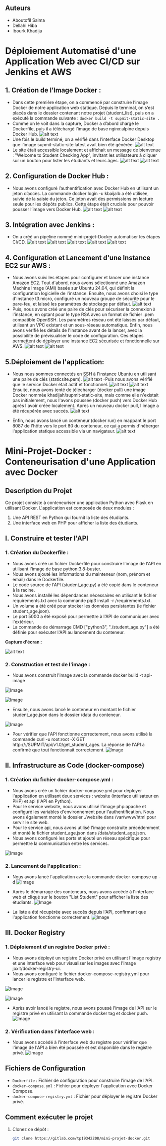 
## Auteurs
- Aboutofil Salma
- Dellahi Hiba
- Ibourk Khadija
# Déploiement Automatisé d'une Application Web avec CI/CD sur Jenkins et AWS
## 1. Création de l’Image Docker : 
- Dans cette première étape, on a commencé par construire l’image Docker de notre application web statique. Depuis le terminal, on s’est placés dans le dossier contenant notre projet (student_list), puis on a exécuté la commande suivante :
` docker build -t supmit-static-site . `
- Comme on le voit dans la capture, Docker a d’abord chargé le Dockerfile, puis il a téléchargé l’image de base nginx:alpine depuis Docker Hub.
![alt text](image.png)
- Une fois le build terminé, on a vérifié dans l’interface Docker Desktop que l’image supmit-static-site:latest avait bien été générée. 
![alt text](image-1.png)
- Le site était accessible localement et affichait un message de bienvenue : "Welcome to Student Checking App", invitant les utilisateurs à cliquer sur un bouton pour lister les étudiants et leurs âges.
![alt text](image-2.png)
![alt text](image-3.png)
## 2. Configuration de Docker Hub : 
- Nous avons configuré l’authentification avec Docker Hub en utilisant un jeton d’accès. La commande docker login -u kbaijalb a été utilisée, suivie de la saisie du jeton. Ce jeton avait des permissions en lecture seule pour les dépôts publics. Cette étape était cruciale pour pouvoir pousser l’image vers Docker Hub.
![alt text](image-4.png)
![alt text](image-5.png)
## 3. Intégration avec Jenkins :
- On a créé  un pipeline nommé mini-projet-Docker automatiser les étapes CI/CD.
![alt text](image-6.png)
![alt text](image-7.png)
![alt text](image-8.png)
![alt text](image-9.png)
![alt text](image-10.png)
## 4. Configuration et Lancement d'une Instance EC2 sur AWS : 
- Nous avons suivi les étapes pour configurer et lancer une instance Amazon EC2. Tout d'abord, nous avons sélectionné une Amazon Machine Image (AMI) basée sur Ubuntu 24.04, qui définit la configuration logicielle de l'instance. Ensuite, nous avons choisi le type d'instance t3.micro, configuré un nouveau groupe de sécurité pour le pare-feu, et laissé les paramètres de stockage par défaut.
![alt text](image-11.png)
- Puis, nous avons créé une paire de clés pour sécuriser la connexion à l'instance, en optant pour le type RSA avec un format de fichier .pem compatible OpenSSH. Les paramètres réseau ont été laissés par défaut, utilisant un VPC existant et un sous-réseau automatique. Enfin, nous avons vérifié les détails de l'instance avant de la lancer, avec la possibilité de prévisualiser le code de configuration. Ces étapes permettent de déployer une instance EC2 sécurisée et fonctionnelle sur AWS.
![alt text](image-12.png)
![alt text](image-13.png)

## 5.Déploiement de l'application:
- Nous nous sommes connectés en SSH à l'instance Ubuntu en utilisant une paire de clés (staticsite.pem).
![alt text](image-14.png)
-Puis nous avons vérifié que le service Docker était actif et fonctionnel.
![alt text](image-15.png)
![alt text](image-16.png)
Ensuite, nous avons tenté de télécharger (docker pull) une image Docker nommée khadijah/supmit-static-site, mais comme elle n'existait pas initialement, nous l'avons poussée (docker push) vers Docker Hub après l'avoir créée localement. Après un nouveau docker pull, l'image a été récupérée avec succès.
![alt text](image-17.png)

- Enfin, nous avons lancé un conteneur (docker run) en mappant le port 8087 de l'hôte vers le port 80 du conteneur, ce qui a permis d'héberger l'application statique accessible via un navigateur.
![alt text](image-18.png)
# Mini-Projet-Docker : Conteneurisation d'une Application avec Docker
## Description du Projet
Ce projet consiste à conteneuriser une application Python avec Flask en utilisant Docker. L'application est composée de deux modules :
1. Une API REST en Python qui fournit la liste des étudiants.
2. Une interface web en PHP pour afficher la liste des étudiants.


## I. Construire et tester l'API
### 1.	Création du Dockerfile :
- 	Nous avons créé un fichier Dockerfile pour construire l'image de l'API en utilisant l'image de base python:3.8-buster.
-	Nous avons ajouté les informations du mainteneur (nom, prénom et email) dans le Dockerfile.
-	Le code source de l'API (student_age.py) a été copié dans le conteneur à la racine.
-	Nous avons installé les dépendances nécessaires en utilisant le fichier requirements.txt avec la commande pip3 install -r /requirements.txt.
-	Un volume a été créé pour stocker les données persistantes (le fichier student_age.json).
-	Le port 5000 a été exposé pour permettre à l'API de communiquer avec l'extérieur.
- La commande de démarrage CMD ["python3", "./student_age.py"] a été définie pour exécuter l'API au lancement du conteneur.

**Capture d'écran :**

![alt text](screenshots/image.png)
### 2.	Construction et test de l'image :
-	Nous avons construit l'image avec la commande docker build -t api-image 

![Image](screenshots/image%20copy.png)


![Image](screenshots/image%20copy%202.png)

- Ensuite, nous avons lancé le conteneur en montant le fichier student_age.json dans le dossier /data du conteneur.

![Image](screenshots/image%20copy%203.png)

-	Pour vérifier que l'API fonctionne correctement, nous avons utilisé la commande curl -u root:root -X GET http://<host IP>:<API exposed port>/SUPMIT/api/v1.0/get_student_ages.
 La réponse de l'API a confirmé que tout fonctionnait correctement.
 ![Image](screenshots/image%20copy%204.png)

## II. Infrastructure as Code (docker-compose)
### 1.	Création du fichier docker-compose.yml :

- 	Nous avons créé un fichier docker-compose.yml pour déployer l'application en utilisant deux services : website (interface utilisateur en PHP) et api (l'API en Python).
-	Pour le service website, nous avons utilisé l'image php:apache et configuré les variables d'environnement pour l'authentification. Nous avons également monté le dossier ./website dans /var/www/html pour servir le site web.
-	Pour le service api, nous avons utilisé l'image construite précédemment et monté le fichier student_age.json dans /data/student_age.json.
-	Nous avons configuré les ports et ajouté un réseau spécifique pour permettre la communication entre les services.

 ![Image](screenshots/image%20copy%205.png)
### 2.	Lancement de l'application :
-	Nous avons lancé l'application avec la commande docker-compose up -d
![Image](screenshots/image%20copy%206.png)

-	Après le démarrage des conteneurs, nous avons accédé à l'interface web et cliqué sur le bouton "List Student" pour afficher la liste des étudiants.
![Image](screenshots/image%20copy%207.png)

- La liste a été récupérée avec succès depuis l'API, confirmant que l'application fonctionne correctement.
![Image](screenshots/image%20copy%208.png)
## III. Docker Registry
### 1.	Déploiement d'un registre Docker privé :
-	Nous avons déployé un registre Docker privé en utilisant l'image registry et une interface web pour visualiser les images avec l'image joxit/docker-registry-ui.
-	Nous avons configuré le fichier docker-compose-registry.yml pour lancer le registre et l'interface web.

![Image](screenshots/image%20copy%209.png)

![Image](screenshots/image%20copy%2010.png)
-	 Après avoir lancé le registre, nous avons poussé l'image de l'API sur le registre privé en utilisant la commande docker tag et docker push.
![Image](screenshots/image%20copy%2011.png)

### 2.	Vérification dans l'interface web :
-	Nous avons accédé à l'interface web du registre pour vérifier que l'image de l'API a bien été poussée et est disponible dans le registre privé.
![Image](screenshots/image%20copy%2012.png)


## Fichiers de Configuration
- `Dockerfile` : Fichier de configuration pour construire l'image de l'API.
- `docker-compose.yml` : Fichier pour déployer l'application avec Docker Compose.
- `docker-compose-registry.yml` : Fichier pour déployer le registre Docker privé.

## Comment exécuter le projet
1. Clonez ce dépôt :
   ```bash
   git clone https://gitlab.com/tp19342208/mini-projet-docker.git